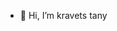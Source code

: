 - 👋 Hi, I’m kravets tany


<!---
kravetstany/kravetstany is a ✨ special ✨ repository because its `README.md` (this file) appears on your GitHub profile.
You can click the Preview link to take a look at your changes.
--->
